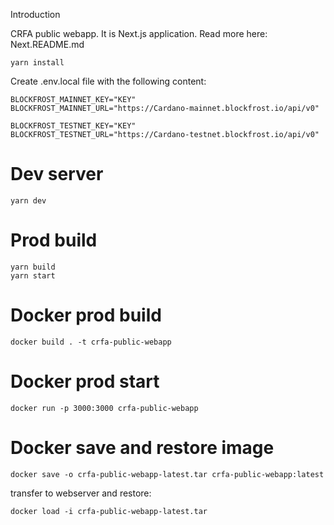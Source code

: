 Introduction

CRFA public webapp. It is Next.js application. Read more here: Next.README.md

```
yarn install
```

Create .env.local file with the following content:

```
BLOCKFROST_MAINNET_KEY="KEY"
BLOCKFROST_MAINNET_URL="https://Cardano-mainnet.blockfrost.io/api/v0"

BLOCKFROST_TESTNET_KEY="KEY"
BLOCKFROST_TESTNET_URL="https://Cardano-testnet.blockfrost.io/api/v0"
```

# Dev server

```
yarn dev
```

# Prod build

```
yarn build
yarn start
```

# Docker prod build

```
docker build . -t crfa-public-webapp
```

# Docker prod start

```
docker run -p 3000:3000 crfa-public-webapp
```

# Docker save and restore image

```
docker save -o crfa-public-webapp-latest.tar crfa-public-webapp:latest
```

transfer to webserver and restore:

```
docker load -i crfa-public-webapp-latest.tar
```
